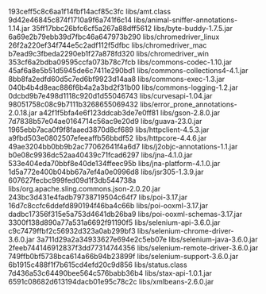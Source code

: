 193ceff5c8c6aa1f14fbf14acf85c3fc  libs/amt.class
9d42e46845c874f1710a9f6a741f6c14  libs/animal-sniffer-annotations-1.14.jar
35ff17bbc26bfc6cf5a267a88dff5612  libs/byte-buddy-1.7.5.jar
6a69e2b79ebb39d7fbc46a647973b290  libs/chromedriver_linux
26f2a220ef34f744e5c2adf112f5dfbc  libs/chromedriver_mac
b7ead9c3fbeda2290eb1f27a878fd320  libs/chromedriver_win
353cf6a2bdba09595ccfa073b78c7fcb  libs/commons-codec-1.10.jar
45af6a8e5b51d5945de6c7411e290bd1  libs/commons-collections4-4.1.jar
8bb8fa2edfd60d5c7ed6bf9923d14aa8  libs/commons-exec-1.3.jar
040b4b4d8eac886f6b4a2a3bd2f31b00  libs/commons-logging-1.2.jar
0dcbd9b7e498d1118c920d1d55046743  libs/curvesapi-1.04.jar
98051758c08c9b7111b3268655069432  libs/error_prone_annotations-2.0.18.jar
a42f1f5bfa4e6f123ddcab3de7e0ff81  libs/gson-2.8.0.jar
7d7838b57e04ae0164714c56ac9e20d9  libs/guava-23.0.jar
1965ebb7aca0f9f8faaed3870d8cf689  libs/httpclient-4.5.3.jar
a9fbd503e0802507efeeaffb56bbdf52  libs/httpcore-4.4.6.jar
49ae3204bb0bb9b2ac77062641f4a6d7  libs/j2objc-annotations-1.1.jar
b0e08c9936dc52aa40439c71fcad6297  libs/jna-4.1.0.jar
533e404eda70bbf8e40de134ffeec95b  libs/jna-platform-4.1.0.jar
1d5a772e400b04bb67a7ef4a0e0996d8  libs/jsr305-1.3.9.jar
607627fecbc999fed09d1f3db544738a  libs/org.apache.sling.commons.json-2.0.20.jar
243bc3d431e4fadb79738719504c64f7  libs/poi-3.17.jar
16d7c8ccfc6ddefd890194f46ba4c66b  libs/poi-ooxml-3.17.jar
dadbc17356f315e5a753d4641db26ba9  libs/poi-ooxml-schemas-3.17.jar
3300f138d890a77a531a6692f91190f5  libs/selenium-api-3.6.0.jar
c9c7479ffbf2c56932d323a0ab299bf3  libs/selenium-chrome-driver-3.6.0.jar
3a711d29a2a34933627e694e2c5eb07e  libs/selenium-java-3.6.0.jar
2feeb744146912837f3dd77314744356  libs/selenium-remote-driver-3.6.0.jar
749ffb0bf5738bca614a66b94b23899f  libs/selenium-support-3.6.0.jar
6b1915c488f1f7b615cd4efd20c9d856  libs/status.class
7d436a53c64490bee564c576babb36b4  libs/stax-api-1.0.1.jar
6591c08682d613194dacb01e95c78c2c  libs/xmlbeans-2.6.0.jar
